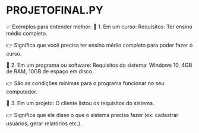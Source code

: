 # PROJETOFINAL.PY

✅ Exemplos para entender melhor:
📌 1. Em um curso:
Requisitos: Ter ensino médio completo.

👉 Significa que você precisa ter ensino médio completo para poder fazer o curso.

📌 2. Em um programa ou software:
Requisitos do sistema: Windows 10, 4GB de RAM, 10GB de espaço em disco.

👉 São as condições mínimas para o programa funcionar no seu computador.

📌 3. Em um projeto:
O cliente listou os requisitos do sistema.

👉 Significa que ele disse o que o sistema precisa fazer (ex: cadastrar usuários, gerar relatórios etc.).

